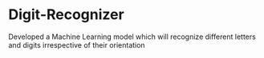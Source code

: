 # Digit-Recognizer
Developed a Machine Learning model which will recognize different letters and digits irrespective of their orientation 
